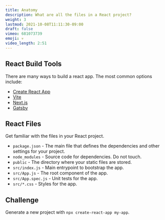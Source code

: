 ```yaml
---
title: Anatomy
description: What are all the files in a React project?
weight: 3
lastmod: 2021-10-08T11:11:30-09:00
draft: false
vimeo: 681073739
emoji: 💀
video_length: 2:51
---
```


## React Build Tools

There are many ways to build a react app. The most common options include:

- [Create React App](https://create-react-app.dev/)
- [Vite](https://vitejs.dev/)
- [Next.js](https://nextjs.org/)
- [Gatsby](https://www.gatsbyjs.org/)

## React Files

Get familiar with the files in your React project.

- `package.json` - The main file that defines the dependencies and other settings for your project.
- `node_modules` - Source code for dependencies. Do not touch.
- `public` - The directory where your static files are stored.
- `src/index.js` - Main entrypoint to bootstrap the app. 
- `src/App.js` - The root component of the app.
- `src/App.spec.js` - Unit tests for the app. 
- `src/*.css` - Styles for the app.

## Challenge

Generate a new project with `npx create-react-app my-app`. 